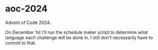 # aoc-2024

Advent of Code 2024.

On December 1st I'll run the schedule maker script to determine what language each challenge will be done in. I still don't necessarily have to commit to that.
